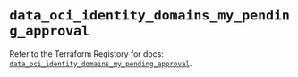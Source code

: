 # `data_oci_identity_domains_my_pending_approval`

Refer to the Terraform Registory for docs: [`data_oci_identity_domains_my_pending_approval`](https://registry.terraform.io/providers/oracle/oci/6.18.0/docs/data-sources/identity_domains_my_pending_approval).
